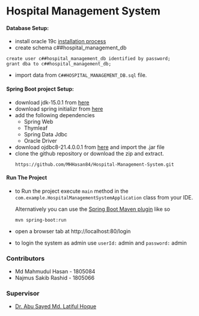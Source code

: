 
# Hospital Management System


#### Database Setup:

* install oracle 19c [installation process](https://docs.oracle.com/en/industries/food-beverage/simphony/19.3/simig/t_preinstall_oracle_db_configuration.htm)
* create schema c##hospital_management_db

```
create user c##hospital_management_db identified by password;
grant dba to c##hospital_management_db;
```
* import data from `C##HOSPITAL_MANAGEMENT_DB.sql` file.
#### Spring Boot project Setup:

* download jdk-15.0.1 from [here](https://www.oracle.com/java/technologies/javase/jdk15-archive-downloads.html)
* download spring initializr from [here](https://start.spring.io/)
* add the following dependencies
    * Spring Web
    * Thymleaf
    * Spring Data Jdbc
    * Oracle Driver
* download ojdbc8-21.4.0.0.1 from [here](https://mvnrepository.com/artifact/com.oracle.database.jdbc/ojdbc8-production/21.4.0.0.1) and import the .jar file
* clone the github repository or download the zip and extract.
    ```
    https://github.com/MHHasan84/Hospital-Management-System.git
    ```
#### Run The Project
* to Run the project execute `main` method in the `com.example.HospitalManagementSystemApplication` class from your IDE.

  Alternatively you can use the [Spring Boot Maven plugin](https://docs.spring.io/spring-boot/docs/current/reference/html/build-tool-plugins.html#build-tool-plugins.maven) like so  

    ```
    mvn spring-boot:run
    ```
* open a browser tab at http://localhost:80/login
* to login the system as admin use
    `userId:` admin and `password:` admin

### Contributors
* Md Mahmudul Hasan - 1805084
* Najmus Sakib Rashid - 1805066
### Supervisor
* [Dr. Abu Sayed Md. Latiful Hoque](https://cse.buet.ac.bd/faculty/facdetail.php?id=asmlatifulhoque)
